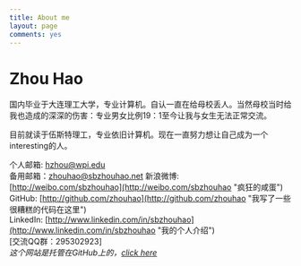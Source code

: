```yaml
---
title: About me
layout: page
comments: yes
---
```

  
# Zhou Hao      
国内毕业于大连理工大学，专业计算机。自认一直在给母校丢人。当然母校当时给我也造成的深深的伤害：专业男女比例19：1至今让我与女生无法正常交流。      
       
目前就读于伍斯特理工，专业依旧计算机。现在一直努力想让自己成为一个interesting的人。

个人邮箱: [hzhou@wpi.edu](mailto:hzhou@wpi.edu "Send Me Email, and I can reply you in 5 Min")    
备用邮箱：[zhouhao@sbzhouhao.net](mailto:zhouhao@sbzhouhao.net "Yeah, I am not always check this.")
新浪微博: [http://weibo.com/sbzhouhao](http://weibo.com/sbzhouhao "疯狂的咸蛋")       
GitHub:   [http://github.com/zhouhao](http://github.com/zhouhao "我写了一些很糟糕的代码在这里")       
LinkedIn: [http://www.linkedin.com/in/sbzhouhao](http://www.linkedin.com/in/sbzhouhao "我的个人介绍")     
[交流QQ群：295302923]     
*这个网站是托管在GitHub上的，[click here](https://github.com/zhouhao/zhouhao.github.io "find the code")*

<!--<iframe width="600" height="500" class="share_self"  frameborder="0" scrolling="no" src="http://widget.weibo.com/weiboshow/index.php?language=&width=600&height=500&fansRow=1&ptype=1&speed=0&skin=1&isTitle=1&noborder=1&isWeibo=1&isFans=1&uid=2184854490&verifier=72498178&dpc=1"></iframe>     
-->
